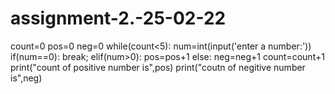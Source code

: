 # assignment-2.-25-02-22

count=0
pos=0
neg=0
while(count<5):
    num=int(input('enter a number:'))
    if(num==0):
        break;
    elif(num>0):
        pos=pos+1
    else:
            neg=neg+1
            count=count+1
print("count of positive number is",pos)
print("coutn of negitive number is",neg)
